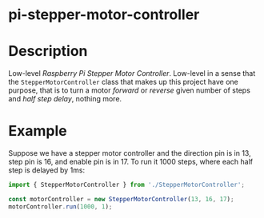 pi-stepper-motor-controller
===========================
# Description
Low-level _Raspberry Pi Stepper Motor Controller_. Low-level in a sense
that the `StepperMotorController` class that makes up this project
have one purpose, that is to turn a motor _forward_ or _reverse_ given
number of steps and _half step delay_, nothing more.

# Example
Suppose we have a stepper motor controller and the direction pin is in
13, step pin is 16, and enable pin is in 17. To run it
1000 steps, where each half step is delayed by 1ms:
```ts
import { StepperMotorController } from './StepperMotorController';

const motorController = new StepperMotorController(13, 16, 17);
motorController.run(1000, 1);
```
